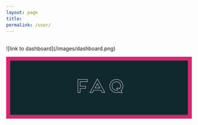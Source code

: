 ```yaml
---
layout: page
title: 
permalink: /user/
---
```

<br>
![link to dashboard](/images/dashboard.png)

[![FAQ](/images/faq.png)](/faq/)

 
